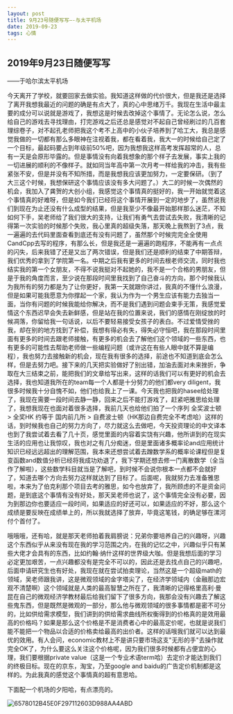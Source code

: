 ```yaml
---
layout: post
title: 9月23号随便写写—-与太平机场
date: 2019-09-23
tags: 心情
---
```


## 2019年9月23日随便写写

——于哈尔滨太平机场

今天离开了学校，就要回家去做实验。我知道这样做的代价很大，但是我还是选择了离开我想我最近的问题的确是有点大了，真的心中思绪万千。我现在生活中最主要的成分可以说就是游戏了，我想这是时候去改掉这个事情了。无论怎么说，怎么给自己的游戏去寻找理由，打完游戏之后还总是感觉对不起自己曾经刷过的几百套理综卷子，对不起孔老师把我这个考不上高中的小伙子培养到了哈工大，我总是感觉我做的一切都有那么多眼神在注视着我，都在看着我，我大一的时候给自己定了一个目标，最起码要占到年级前50%吧，因为我想我这样高考发挥超常的人，总有一天是会原形毕露的。但是事情没有向着我想象的那个样子去发展，事实上我的一切进展的顺利的不像样子。就如同当年高中第一次月考一样给我的冲击，我有些紧张不安，但是并没有不知所措，而是我想我应该更加努力，一定要保研。（到了大三这个时候，我想保研这个事情应该没有多大问题了。）大二的时候一次偶然的机会，我加入了龚贺的大创小组，我感觉这个事情真的挺好的，我一开始就觉着这个事情真的好难呀，但是如今我们已经将这个事情开展到一定的地步了，虽然说我们到现在为止还没有什么成型的结果，但是我至少不像最开始那样那么迷茫，不知如何下手，吴老师给了我们很大的支持，让我们有勇气去尝试去失败，我清晰的记得第一次实验的时候那个失败，我心里真的超级失落，那天晚上我熬到了3点，我一遍遍的去代码里面查看到底还有没有问题了，虽然那个时候完完全全使用CandCpp去写的程序，有那么长，但是我还是一遍遍的跑程序，不能再有一点点的闪失，后来我错了还是又出了两次错误，但是我们还是顺利的结束了中期答辩，我们优秀的拿到了学院第一名。中期之后我有更多的时间去根老师交流，同时我也结实我的第一个女朋友，不得不说我挺对不起她的，我不是一个合格的男朋友，但是于我的角度而言，至少说在那段时间里我找到了自己奋斗的方向，那个时候我认为我所有的努力都是为了让你更好，我第一天就跟你讲过，我真的不懂什么浪漫，但是如果可能我愿意为你撑起一个家，我认为作为一个男生应该有能力去独当一面，当你有问题的时候我能给你解决，而不是我们遇到问题会束手无策，我感觉爱情这个东西迟早会失去新鲜感，但是站在我的位置来说，我们的感情在刚绽放的时候凋落，你留给我一句话说，以后不要轻易接受女孩子的表白。不过爱情受挫的我，却在别的地方找到了补偿，我想有得必有失，得失必守恒吧，我在那段时间里面有更多的时间去跟老师接触，有更多的机会去了解他们这个领域的一些东西，也有更多的可能性去帮助老师做一些编程问题（或许这在有些人眼中就不算是编程），我也努力去接触新的机会，现在我有很多的选择，前途也不知道到底会怎么样，但是去努力吧。接下来的几天把实验做好了别出错，加油去面对未来挫折，争取在大三结束之前，能把我们的文章给写出来，这样的话我们可以有更好的机会去选择，我也知道我所在的team每一个人都是十分努力的他们都very diligent，我很多时候我十分自愧不如，他们也给我上了一课。今天我也把我的hasee给处理了，我现在需要一段时间去静一静，回来之后不能打游戏了，赶紧吧雅思给处理了，我想我现在也面对着很多选择，我前几天也给他们拍了一个序列     全奖波士顿 > 全奖HK 约等于 国内前几所 > 自费波士顿（HK那边自费完全不考虑哈）这样的话，到时候我也自己的努力方向了，尽力就这么去做吧，今天投资理论的中文译本也到了我尝试着去看了几十页，感觉里面的内容着实饶有兴趣，他所讲到的在现实生活的应用也让我惊叹，我也对之有几分痴迷，但是里面诸多概率论and应用统计知识已经远远超出的理解范围，我本来还想尝试着去蹭数学系的概率论课程但是复变函数and数值分析已经将我成功劝退了，我下学期还想去修一门离散数学（全当作了解啦），这些数学科目就当是了解吧，到时候不会说你根本一点都不会就好了，知道去哪个方向去努力这样就达到了目标了。后面呢，我就努力去准备雅思啦，本来为了伯克利那个项目去考的雅思，如今也放弃了，我所顾虑的不是资金问题，是到底这个事情有没有好处，那天吴老师也说了，这个事情完全没有必要，因为到那边你也要适应一段时间，如果适应的好还可以，如果适应的不好，那么这个成绩是要反映在成绩单上的，所以我就选择了放弃，毕竟这笔钱，的确足够在漯河付个首付了。

哦哦哦，还有哈，就是那天老师拍着我肩膀说：兄弟你要培养自己的兴趣呀，兴趣这个东西似乎从来没有现在我的学习范围之内，在我的记忆之中，兴趣似乎只有某些大佬才会具有的东西，比如约翰·纳什这样的世界级大咖。但是我想后面的学习必定更加艰苦，一点兴趣都没有是完全不可以的，因此还是去找点自己的兴趣吧，后面申请研究生也有好处，我现在就在尝试拍卖理论，当然这是一个超级math的领域，吴老师跟我讲，这是微观领域的金字塔尖了，在经济学领域内（金融那边宏观不清楚啊）这个领域就是人类的最高智慧之所在了，我清晰的记得格里高利·曼昆在自己的微观经济学教材最后给我们留下了很多方向，我那会没有兴趣去了解这些鬼东西，但是既然是微观的一部分，那么他与微观领域的很多事情都是密不可分的，比如供给需求模型，我们讲到的供给需求曲线所权衡得到的价格真的是效用最高的价格吗？如果是那么这个价格是不是消费者心中的最高定价呢，也就是说我们能不能把一个物品以合适的价格卖给最高的出价者。这样的话哦我们就可以达到最优的效用。有人会问，economic教材上不是讲只要市场这支"无形的手"去操作就完全OK了，为什么要这么关注这个价格呢，因为我们很多时候都有占便宜的心理，我们要根据private value（这是一个专业术语term哈）去定价才能达到我们的终极目标。现在的京东，淘宝，乃至google and  baidu的广告定价机制都是这样的。为此我真的感觉这个事情真的超有意思哈。

下面配一个机场的夕阳哈，有点漂亮的。

![6578012B45E0F297112603D988AA4ABD](/images/6578012B45E0F297112603D988AA4ABD.jpg)


